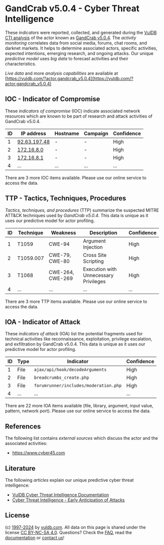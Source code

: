 # GandCrab v5.0.4 - Cyber Threat Intelligence

These _indicators_ were reported, collected, and generated during the [VulDB CTI analysis](https://vuldb.com/?kb.cti) of the actor known as [GandCrab v5.0.4](https://vuldb.com/?actor.gandcrab_v5.0.4). The _activity monitoring_ correlates data from social media, forums, chat rooms, and darknet markets. It helps to determine associated actors, specific activities, expected intentions, emerging research, and ongoing attacks. Our unique _predictive model_ uses _big data_ to forecast activities and their characteristics.

_Live data_ and more _analysis capabilities_ are available at [https://vuldb.com/?actor.gandcrab_v5.0.4](https://vuldb.com/?actor.gandcrab_v5.0.4)

## IOC - Indicator of Compromise

These _indicators of compromise_ (IOC) indicate associated network resources which are known to be part of research and attack activities of GandCrab v5.0.4.

ID | IP address | Hostname | Campaign | Confidence
-- | ---------- | -------- | -------- | ----------
1 | [92.63.197.48](https://vuldb.com/?ip.92.63.197.48) | - | - | High
2 | [172.16.8.0](https://vuldb.com/?ip.172.16.8.0) | - | - | High
3 | [172.16.8.1](https://vuldb.com/?ip.172.16.8.1) | - | - | High
4 | ... | ... | ... | ...

There are 3 more IOC items available. Please use our online service to access the data.

## TTP - Tactics, Techniques, Procedures

_Tactics, techniques, and procedures_ (TTP) summarize the suspected MITRE ATT&CK techniques used by _GandCrab v5.0.4_. This data is unique as it uses our predictive model for actor profiling.

ID | Technique | Weakness | Description | Confidence
-- | --------- | -------- | ----------- | ----------
1 | T1059 | CWE-94 | Argument Injection | High
2 | T1059.007 | CWE-79, CWE-80 | Cross Site Scripting | High
3 | T1068 | CWE-264, CWE-269 | Execution with Unnecessary Privileges | High
4 | ... | ... | ... | ...

There are 3 more TTP items available. Please use our online service to access the data.

## IOA - Indicator of Attack

These _indicators of attack_ (IOA) list the potential fragments used for technical activities like reconnaissance, exploitation, privilege escalation, and exfiltration by GandCrab v5.0.4. This data is unique as it uses our predictive model for actor profiling.

ID | Type | Indicator | Confidence
-- | ---- | --------- | ----------
1 | File | `ajax/api/hook/decodeArguments` | High
2 | File | `breadcrumbs_create.php` | High
3 | File | `forumrunner/includes/moderation.php` | High
4 | ... | ... | ...

There are 22 more IOA items available (file, library, argument, input value, pattern, network port). Please use our online service to access the data.

## References

The following list contains _external sources_ which discuss the actor and the associated activities:

* https://www.cyber45.com

## Literature

The following _articles_ explain our unique predictive cyber threat intelligence:

* [VulDB Cyber Threat Intelligence Documentation](https://vuldb.com/?kb.cti)
* [Cyber Threat Intelligence - Early Anticipation of Attacks](https://www.scip.ch/en/?labs.20201022)

## License

(c) [1997-2024](https://vuldb.com/?kb.changelog) by [vuldb.com](https://vuldb.com/?kb.about). All data on this page is shared under the license [CC BY-NC-SA 4.0](https://creativecommons.org/licenses/by-nc-sa/4.0/). Questions? Check the [FAQ](https://vuldb.com/?kb.faq), read the [documentation](https://vuldb.com/?kb) or [contact us](https://vuldb.com/?contact)!
